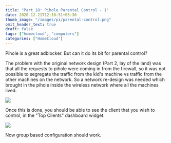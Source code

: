 ```yaml
---
title: "Part 18: Pihole Parental Control - 1"
date: 2020-12-21T12:10:51+05:30
thumb_image: "/images/pi/parental-control.png"
omit_header_text: true
draft: false
tags: ["homecloud", "computers"]
categories: ["HomeCloud"]
---
```


Pihole is a great adblocker. But can it do its bit for parental control?

The problem with the original network design (Part 2, lay of the land) was that all the requests to pihole were coming in from the firewall, so it was not possible to segregate the traffic from the kid's machine vs traffic from the other machines on the network. So a network re-design was needed which brought in the pihole inside the wireless network where all the machines lived. 

![](/images/pi/HomeCloud-v2.png)

Once this is done, you should be able to see the client that you wish to control, in the "Top Clients" dashboard widget. 

![](/images/pi/top-clients.png)

Now group based configuration should work.